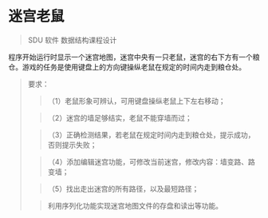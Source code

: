 # 迷宫老鼠
>SDU 软件 数据结构课程设计


程序开始运行时显示一个迷宫地图，迷宫中央有一只老鼠，迷宫的右下方有一个粮仓。游戏的任务是使用键盘上的方向键操纵老鼠在规定的时间内走到粮仓处。

>要求：
>>（1）老鼠形象可辨认，可用键盘操纵老鼠上下左右移动；
>
>>（2）迷宫的墙足够结实，老鼠不能穿墙而过；
>
>>（3）正确检测结果，若老鼠在规定时间内走到粮仓处，提示成功，否则提示失败；
>
>>（4）添加编辑迷宫功能，可修改当前迷宫，修改内容：墙变路、路变墙；
>
>>（5）找出走出迷宫的所有路径，以及最短路径；
>
 >>利用序列化功能实现迷宫地图文件的存盘和读出等功能。

 

